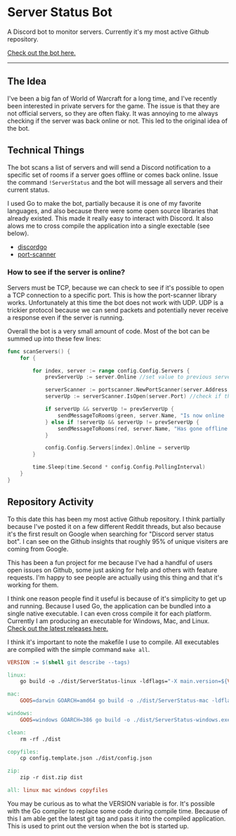 # Server Status Bot

A Discord bot to monitor servers. Currently it's my most active Github repository.

[Check out the bot here.](https://github.com/mgerb/ServerStatus)

---

## The Idea

I've been a big fan of World of Warcraft for a long time, and I've recently been interested in
private servers for the game. The issue is that they are not official servers, so they are
often flaky. It was annoying to me always checking if the server was back online or not. This led to
the original idea of the bot.

## Technical Things

The bot scans a list of servers and will send a Discord notification to a specific set of rooms
if a server goes offline or comes back online. Issue the command `!ServerStatus` and the bot
will message all servers and their current status.

I used Go to make the bot, partially because it is one of my favorite languages,
and also because there were some open source libraries that already existed. This made it
really easy to interact with Discord. It also alows me to cross compile the application
into a single exectable (see below).

- [discordgo](https://github.com/bwmarrin/discordgo)
- [port-scanner](https://github.com/anvie/port-scanner)

### How to see if the server is online?

Servers must be TCP, because we can check to see if it's possible to open a TCP connection to
a specific port. This is how the port-scanner library works. Unfortunately
at this time the bot does not work with UDP. UDP is a trickier protocol because we can send packets
and potentially never receive a response even if the server is running.

Overall the bot is a very small amount of code. Most of the bot can be summed up into these few lines:

```Go
func scanServers() {
	for {

		for index, server := range config.Config.Servers {
			prevServerUp := server.Online //set value to previous server status

			serverScanner := portscanner.NewPortScanner(server.Address, time.Second*2, 1)
			serverUp := serverScanner.IsOpen(server.Port) //check if the port is open

			if serverUp && serverUp != prevServerUp {
				sendMessageToRooms(green, server.Name, "Is now online :smiley:", true)
			} else if !serverUp && serverUp != prevServerUp {
				sendMessageToRooms(red, server.Name, "Has gone offline :frowning2:", true)
			}

			config.Config.Servers[index].Online = serverUp
		}

		time.Sleep(time.Second * config.Config.PollingInterval)
	}
}
```

## Repository Activity

To this date this has been my most active Github repository. I think partially because I've posted
it on a few different Reddit threads, but also because it's the first result on Google when searching
for "Discord server status bot". I can see on the Github insights that roughly 95% of unique visiters
are coming from Google.

This has been a fun project for me because I've had a handful of users open issues on Github, some just
asking for help and others with feature requests. I'm happy to see people are actually using this thing
and that it's working for them.

I think one reason people find it useful is because of it's simplicity to get up and running. Because I used Go,
the application can be bundled into a single native executable. I can even cross compile it for each platform. Currently
I am producing an executable for Windows, Mac, and Linux. [Check out the latest releases here.](https://github.com/mgerb/ServerStatus/releases)

I think it's important to note the makefile I use to compile.
All executables are compiled with the simple command `make all`.

```makefile
VERSION := $(shell git describe --tags)

linux:
	go build -o ./dist/ServerStatus-linux -ldflags="-X main.version=${VERSION}" ./main.go

mac:
	GOOS=darwin GOARCH=amd64 go build -o ./dist/ServerStatus-mac -ldflags="-X main.version=${VERSION}" ./main.go

windows:
	GOOS=windows GOARCH=386 go build -o ./dist/ServerStatus-windows.exe -ldflags="-X main.version=${VERSION}" ./main.go

clean:
	rm -rf ./dist

copyfiles:
	cp config.template.json ./dist/config.json

zip:
	zip -r dist.zip dist

all: linux mac windows copyfiles
```

You may be curious as to what the VERSION variable is for. It's possible with the Go compiler to replace some code during
compile time. Because of this I am able get the latest git tag and pass it into the compiled application. This is used
to print out the version when the bot is started up.
